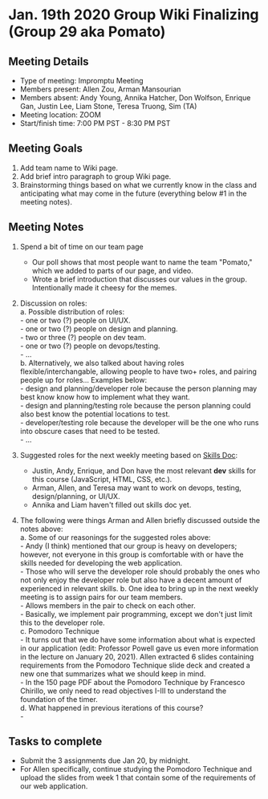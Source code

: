 # Jan. 19th 2020 Group Wiki Finalizing (Group 29 aka Pomato)

## Meeting Details

- Type of meeting: Impromptu Meeting
- Members present: Allen Zou, Arman Mansourian
- Members absent: Andy Young, Annika Hatcher, Don Wolfson, Enrique Gan, Justin Lee, Liam Stone, Teresa Truong, Sim (TA)
- Meeting location: ZOOM
- Start/finish time: 7:00 PM PST - 8:30 PM PST

## Meeting Goals

1. Add team name to Wiki page.
2. Add brief intro paragraph to group Wiki page.
3. Brainstorming things based on what we currently know in the class and anticipating what may come in the future (everything below #1 in the meeting notes).

## Meeting Notes

1. Spend a bit of time on our team page  
    - Our poll shows that most people want to name the team "Pomato," which we added to parts of our page, and video.  
    - Wrote a brief introduction that discusses our values in the group. Intentionally made it cheesy for the memes.  

2. Discussion on roles:  
    a. Possible distribution of roles:  
        - one or two (?) people on UI/UX.  
        - one or two (?) people on design and planning.  
        - two or three (?) people on dev team.  
        - one or two (?) people on devops/testing.  
        - ...  
    b. Alternatively, we also talked about having roles flexible/interchangable, allowing people to have two+ roles, and pairing people up for roles... Examples below:  
        - design and planning/developer role because the person planning may best know know how to implement what they want.  
        - design and planning/testing role because the person planning could also best know the potential locations to test.  
        - developer/testing role because the developer will be the one who runs into obscure cases that need to be tested.  
        - ...  

3. Suggested roles for the next weekly meeting based on [Skills Doc](https://docs.google.com/document/d/1FR5pI3Ucdy0-Y-BLFndcWxXcLjBmONAhhIdjr4WDZJQ/edit):
    - Justin, Andy, Enrique, and Don have the most relevant **dev** skills for this course (JavaScript, HTML, CSS, etc.).
    - Arman, Allen, and Teresa may want to work on devops, testing, design/planning, or UI/UX.
    - Annika and Liam haven't filled out skills doc yet.

4. The following were things Arman and Allen briefly discussed outside the notes above:  
    a. Some of our reasonings for the suggested roles above:  
        - Andy (I think) mentioned that our group is heavy on developers; however, not everyone in this group is comfortable with or have the skills needed for developing the web application.  
        - Those who will serve the developer role should probably the ones who not only enjoy the developer role but also have a decent amount of experienced in relevant skills.
    b. One idea to bring up in the next weekly meeting is to assign pairs for our team members.  
        - Allows members in the pair to check on each other.  
        - Basically, we implement pair programming, except we don't just limit this to the developer role.  
    c. Pomodoro Technique  
        - It turns out that we do have some information about what is expected in our application (edit: Professor Powell gave us even more information in the lecture on January 20, 2021). Allen extracted 6 slides containing requirements from the Pomodoro Technique slide deck and created a new one that summarizes what we should keep in mind.  
        - In the 150 page PDF about the Pomodoro Technique by Francesco Chirillo, we only need to read objectives I-III to understand the foundation of the timer.  
    d. What happened in previous iterations of this course?  
        - 
    
## Tasks to complete

- Submit the 3 assignments due Jan 20, by midnight.
- For Allen specifically, continue studying the Pomodoro Technique and upload the slides from week 1 that contain some of the requirements of our web application.
